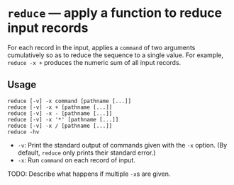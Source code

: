 # `reduce` — apply a function to reduce input records

For each record in the input, applies a `command` of two arguments cumulatively
so as to reduce the sequence to a single value. For example, `reduce -x +`
produces the numeric sum of all input records.

## Usage

```
reduce [-v] -x command [pathname [...]]
reduce [-v] -x + [pathname [...]]
reduce [-v] -x - [pathname [...]]
reduce [-v] -x '*' [pathname [...]]
reduce [-v] -x / [pathname [...]]
reduce -hv
```

* `-v`: Print the standard output of commands given with the `-x` option. (By
  default, `reduce` only prints their standard error.)
* `-x`: Run `command` on each record of input.

TODO: Describe what happens if multiple `-x`s are given.

